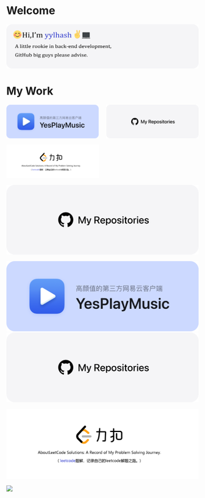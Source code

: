 <!--
**yylhash/yylhash** is a ✨ _special_ ✨ repository because its `README.md` (this file) appears on your GitHub profile.

Here are some ideas to get you started:

- 🔭 I’m currently working on ...
- 🌱 I’m currently learning ...
- 👯 I’m looking to collaborate on ...
- 🤔 I’m looking for help with ...
- 💬 Ask me about ...
- 📫 How to reach me: ...
- 😄 Pronouns: ...
- ⚡ Fun fact: ...
-->
# Welcome

[![avatar](images/Title-modified.png)](https://github.com/yylhash)

# My Work

<p>
  <a href="https://github.com/qier222/YesPlayMusic"><img src="./images/yesplaymusic.png" width=48% alt="YesPlayMusic - 高颜值的第三方网易云客户端"></a>
  &nbsp;&nbsp;&nbsp;
  <a href="https://github.com/qier222?tab=repositories"><img src="./images/my-repos.png" width=48% alt="查看我的仓库"></a>
</p>
<p>
  <a href="https://github.com/yylhash/LeetCode"><img src="./images/leetcode-modified.png" width=48% alt="leetcode-力扣算法题解"></a>
</p>


[![avatar](images/my-repos.png)](https://github.com/yylhash?tab=repositories)    


[![avatar](images/yesplaymusic.png)](https://github.com/yylhash/YesPlayMusic)[![avatar](images/my-repos.png)](https://github.com/yylhash?tab=repositories)

[![avatar](images/leetcode-modified.png)](https://github.com/yylhash/LeetCode)

[![](图片地址)](超链接地址)


